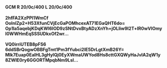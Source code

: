 #### GCM R 20/0c/400 L 20/0c/400
**2hfFA2XzPPl1WmCf**<br/>**OolnlZp2+H53XfunCVjEcGaPOMhcexAT71EGaQHT6do=**<br/>**Op1Ia5aqebjKDqKWl6lOD9zSNtDvxBtyADzXnYh+jOLIiw9I2T+lR0wVIOmyI0WWHmEqSSSUDkxOf2wr...**<br/><br/>
**VQ0irriUTEB8pFS6**<br/>**6ddSBrQogwOBBFgTmt1Pm3fYubci2IE5DrLgtXmB26Y=**<br/>**Mlk7Euap0EaIHL3gHylQj0EyXWmaUWYod8Hs8cttGXQWyHaJvIA2qW1y8ZWlE0ry6GGORTMpqbNm9Lsl...**